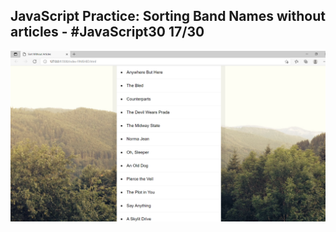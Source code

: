 ## JavaScript Practice: Sorting Band Names without articles - #JavaScript30 17/30
<img src ="https://github.com/gauriruhal/30_Days_Of_Javascript/blob/main/17%20-%20Sort%20Without%20Articles/Sort%20Without%20Articles.png" width="689">

